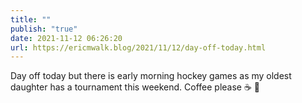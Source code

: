 ```yaml
---
title: ""
publish: "true"
date: 2021-11-12 06:26:20
url: https://ericmwalk.blog/2021/11/12/day-off-today.html
---
```


Day off today but there is early morning hockey games as my oldest daughter has a tournament this weekend. Coffee please ☕️ 🥱